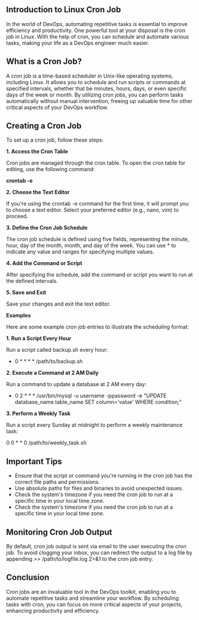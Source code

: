 ## Introduction to Linux Cron Job

In the world of DevOps, automating repetitive tasks is essential to improve efficiency and productivity. One powerful tool at your disposal is the cron job in Linux. With the help of cron, you can schedule and automate various tasks, making your life as a DevOps engineer much easier.

## What is a Cron Job?

A cron job is a time-based scheduler in Unix-like operating systems, including Linux. It allows you to schedule and run scripts or commands at specified intervals, whether that be minutes, hours, days, or even specific days of the week or month. By utilizing cron jobs, you can perform tasks automatically without manual intervention, freeing up valuable time for other critical aspects of your DevOps workflow.

## Creating a Cron Job

To set up a cron job, follow these steps:

**1. Access the Cron Table**

Cron jobs are managed through the cron table. To open the cron table for editing, use the following command:

**crontab -e**

**2. Choose the Text Editor**

If you're using the crontab -e command for the first time, it will prompt you to choose a text editor. Select your preferred editor (e.g., nano, vim) to proceed.

**3. Define the Cron Job Schedule**

The cron job schedule is defined using five fields, representing the minute, hour, day of the month, month, and day of the week. You can use * to indicate any value and ranges for specifying multiple values.

**4. Add the Command or Script**

After specifying the schedule, add the command or script you want to run at the defined intervals.

**5. Save and Exit**

Save your changes and exit the text editor.

**Examples**

Here are some example cron job entries to illustrate the scheduling format:

**1. Run a Script Every Hour**

Run a script called backup.sh every hour:

- 0 * * * * /path/to/backup.sh

**2. Execute a Command at 2 AM Daily**

Run a command to update a database at 2 AM every day:

- 0 2 * * * /usr/bin/mysql -u username -ppassword -e "UPDATE database_name.table_name SET column='value' WHERE condition;"

**3. Perform a Weekly Task**

Run a script every Sunday at midnight to perform a weekly maintenance task:

0 0 * * 0 /path/to/weekly_task.sh

## Important Tips

- Ensure that the script or command you're running in the cron job has the correct file paths and permissions.
- Use absolute paths for files and binaries to avoid unexpected issues.
- Check the system's timezone if you need the cron job to run at a specific time in your local time zone.
- Check the system's timezone if you need the cron job to run at a specific time in your local time zone.

## Monitoring Cron Job Output

By default, cron job output is sent via email to the user executing the cron job. To avoid clogging your inbox, you can redirect the output to a log file by appending >> /path/to/logfile.log 2>&1 to the cron job entry.

## Conclusion

Cron jobs are an invaluable tool in the DevOps toolkit, enabling you to automate repetitive tasks and streamline your workflow. By scheduling tasks with cron, you can focus on more critical aspects of your projects, enhancing productivity and efficiency.
